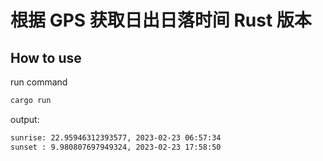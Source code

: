 # 根据 GPS 获取日出日落时间 Rust 版本

## How to use

run command

```bash
cargo run
```

output:

```txt
sunrise: 22.95946312393577, 2023-02-23 06:57:34
sunset : 9.980807697949324, 2023-02-23 17:58:50
```

